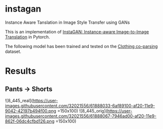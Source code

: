 # instagan
Instance Aware Tanslation in Image Style Transfer using GANs


This is an implementation of [InstaGAN: Instance-aware Image-to-Image Translation](https://arxiv.org/abs/1812.10889) in Pytorch. 



The following model has been trained and tested on the [Clothing co-parsing](https://github.com/bearpaw/clothing-co-parsing) dataset.



# Results



## Pants -> Shorts



![8_445_real](https://user-images.githubusercontent.com/32021556/61888033-6af89100-af20-11e9-9042-42197b494f00.png =150x100)
![8_445_orig](https://user-images.githubusercontent.com/32021556/61888067-7946ad00-af20-11e9-862f-06dc4cfbd126.png =150x100)






